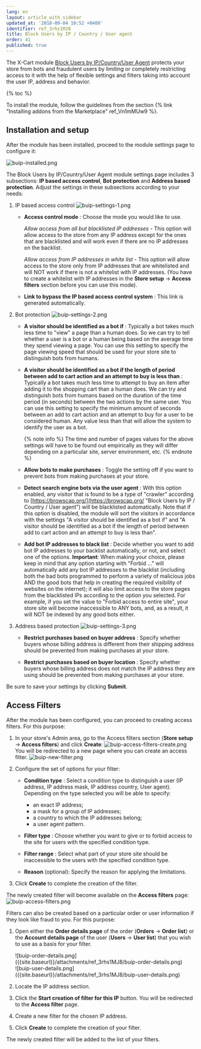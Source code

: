 ```yaml
---
lang: en
layout: article_with_sidebar
updated_at: '2018-09-04 10:52 +0400'
identifier: ref_3rhs1MJ8
title: Block Users by IP / Country / User agent
order: 41
published: true
---
```

The X-Cart module [Block Users by IP/Country/User Agent](https://market.x-cart.com/addons/block-users-by-IP-country-user-agent.html "Block Users by IP / Country / User agent") protects your store from bots and fraudulent users by limiting or completely restricting access to it with the help of flexible settings and filters taking into account the user IP, address and behavior.

{% toc %}

To install the module, follow the guidelines from the section {% link "Installing addons from the Marketplace" ref_Vn1mMUw9 %}.

## Installation and setup

After the module has been installed, proceed to the module settings page to configure it:

![buip-installed.png]({{site.baseurl}}/attachments/ref_3rhs1MJ8/buip-installed.png)

The Block Users by IP/Country/User Agent module settings page includes 3 subsections: **IP based access control**, **Bot protection** and **Address based protection**. Adjust the settings in these subsections according to your needs:

1. IP based access control
   ![buip-settings-1.png]({{site.baseurl}}/attachments/ref_3rhs1MJ8/buip-settings-1.png)
   
   * **Access control mode** : Choose the mode you would like to use.
   
     _Allow access from all but blacklisted IP addresses_  - This option will allow access to the store from any IP address except for the ones that are blacklisted and will work even if there are no IP addresses on the backlist.
     
     _Allow access from IP addresses in white list_ - This option will allow access to the store only from IP addresses that are whitelisted and will NOT work if there is not a whitelist with IP addresses. (You have to create a whitelist with IP addresses in the **Store setup** -> **Access filters** section before you can use this mode).
    
   * **Link to bypass the IP based access control system** : This link is generated automatically.

2. Bot protection
   ![buip-settings-2.png]({{site.baseurl}}/attachments/ref_3rhs1MJ8/buip-settings-2.png)
   
   * **A visitor should be identified as a bot if** : Typically a bot takes much less time to "view" a page than a human does. So we can try to tell whether a user is a bot or a human being based on the average time they spend viewing a page. You can use this setting to specify the page viewing speed that should be used for your store site to distinguish bots from humans.
   
   * **A visitor should be identified as a bot if the length of period between add to cart action and an attempt to buy is less than** : Typically a bot takes much less time to attempt to buy an item after adding it to the shopping cart than a human does. We can try and distinguish bots from humans based on the duration of the time period (in seconds) between the two actions by the same user. You can use this setting to specify the minimum amount of seconds between an add to cart action and an attempt to buy for a user to be considered human. Any value less than that will allow the system to identify the user as a bot.
    
     {% note info %}
     The time and number of pages values for the above settings will have to be found out empirically as they will differ depending on a particular site, server environment, etc.
     {% endnote %}
   
   * **Allow bots to make purchases** : Toggle the setting off if you want to prevent bots from making purchases at your store.
   
   * **Detect search engine bots via the user agent** : With this option enabled, any visitor that is found to be a type of "crawler" according to [https://browscap.org/](https://browscap.org/ "Block Users by IP / Country / User agent") will be blacklisted automatically. Note that if this option is disabled, the module will sort the visitors in accordance with the settings "A visitor should be identified as a bot if" and "A visitor should be identified as a bot if the length of period between add to cart action and an attempt to buy is less than".
     
   * **Add bot IP addresses to black list** : Decide whether you want to add bot IP addresses to your backlist automatically, or not, and select one of the options. **Important**: When making your choice, please keep in mind that any option starting with "Forbid ..." will automatically add any bot IP addresses to the blacklist (including both the bad bots programmed to perform a variety of malicious jobs AND the good bots that help in creating the required visibility of websites on the internet); it will also limit access to the store pages from the blacklisted IPs according to the option you selected. For example, if you set the value to "Forbid access to entire site", your store site will become inaccessible to ANY bots, and, as a result, it will NOT be indexed by any good bots either.

3. Address based protection
   ![buip-settings-3.png]({{site.baseurl}}/attachments/ref_3rhs1MJ8/buip-settings-3.png)
   
   * **Restrict purchases based on buyer address** : Specify whether buyers whose billing address is different from their shipping address should be prevented from making purchases at your store.
   
   * **Restrict purchases based on buyer location** : Specify whether buyers whose billing address does not match the IP address they are using should be prevented from making purchases at your store.

Be sure to save your settings by clicking **Submit**.

## Access Filters

After the module has been configured, you can proceed to creating access filters. For this purpose:

1. In your store's Admin area, go to the Access filters section (**Store setup** -> **Access filters**) and click **Create**:
   ![buip-access-filters-create.png]({{site.baseurl}}/attachments/ref_3rhs1MJ8/buip-access-filters-create.png)
   You will be redirected to a new page where you can create an access filter.
   ![buip-new-filter.png]({{site.baseurl}}/attachments/ref_3rhs1MJ8/buip-new-filter.png)
   
2. Configure the set of options for your filter:
   
   * **Condition type** : Select a condition type to distinguish a user (IP address, IP address mask, IP address country, User agent). Depending on the type selected you will be able to specify: 
     * an exact IP address; 
     * a mask for a group of IP addresses;
     * a country to which the IP addresses belong;
     * a user agent pattern.
     
   * **Filter type** : Choose whether you want to give or to forbid access to the site for users with the specified condition type.
   
   * **Filter range** : Select what part of your store site should be inaccessible to the users with the specified condition type.
   
   * **Reason**  (optional): Specify the reason for applying the limitations.
   
3.   Click **Create** to complete the creation of the filter.
   
The newly created filter will become available on the **Access filters** page:
    ![buip-access-filters.png]({{site.baseurl}}/attachments/ref_3rhs1MJ8/buip-access-filters.png)
    

Filters can also be created based on a particular order or user information if they look like fraud to you. For this purpose:

1. Open either the **Order details page** of the order (**Orders** -> **Order list**) or the **Account details page** of the user (**Users** -> **User list**) that you wish to use as a basis for your filter.
   <div class="ui stackable two column grid">
     <div class="column" markdown="span">![buip-order-details.png]({{site.baseurl}}/attachments/ref_3rhs1MJ8/buip-order-details.png)</div>
     <div class="column" markdown="span">![buip-user-details.png]({{site.baseurl}}/attachments/ref_3rhs1MJ8/buip-user-details.png)</div>
    </div>
    
2. Locate the IP address section.

3. Click the **Start creation of filter for this IP** button. You will be redirected to the **Access filter** page.

4. Create a new filter for the chosen IP address. 

5. Click **Create** to complete the creation of your filter.

The newly created filter will be added to the list of your filters.
